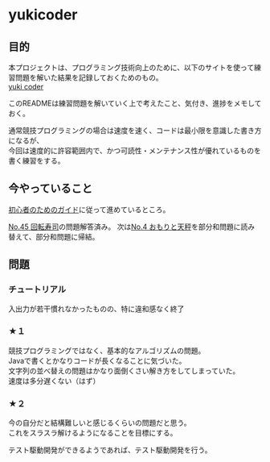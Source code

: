 # yukicoder

## 目的
本プロジェクトは、プログラミング技術向上のために、以下のサイトを使って練習問題を解いた結果を記録しておくためのもの。  
[yuki coder](https://yukicoder.me/)

このREADMEは練習問題を解いていく上で考えたこと、気付き、進捗をメモしておく。  

通常競技プログラミングの場合は速度を速く、コードは最小限を意識した書き方になるが、  
今回は速度的に許容範囲内で、かつ可読性・メンテナンス性が優れているものを書く練習をする。  

## 今やっていること
[初心者のためのガイド](https://yukicoder.me/wiki/guide)に従って進めているところ。  

[No.45 回転寿司](https://yukicoder.me/problems/78)の問題解答済み。
次は[No.4 おもりと天秤](https://yukicoder.me/problems/19)を部分和問題に読み替えて、部分和問題に帰結。

## 問題
### チュートリアル
入出力が若干慣れなかったものの、特に違和感なく終了

### ★１
競技プログラミングではなく、基本的なアルゴリズムの問題。  
Javaで書くとかなりコードが長くなることに気づいた。  
文字列の並べ替えの問題はかなり面倒くさい解き方をしてしまっていた。  
速度は多分遅くない（はず）  

### ★２
今の自分だと結構難しいと感じるくらいの問題だと思う。  
これをスラスラ解けるようになることを目標にする。

テスト駆動開発ができるようであれば、テスト駆動開発を行う。
